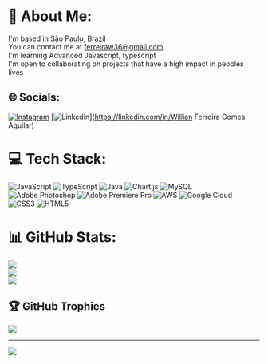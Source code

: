 # 💫 About Me:
I'm based in São Paulo, Brazil<br>You can contact me at ferreiraw36@gmail.com<br>I'm learning Advanced Javascript, typescript<br>I'm open to collaborating on projects that have a high impact in peoples lives<br>


## 🌐 Socials:
[![Instagram](https://img.shields.io/badge/Instagram-%23E4405F.svg?logo=Instagram&logoColor=white)](https://instagram.com/w.i.l.l.i.4.n) [![LinkedIn](https://img.shields.io/badge/LinkedIn-%230077B5.svg?logo=linkedin&logoColor=white)](https://linkedin.com/in/Willian Ferreira Gomes Aguilar) 

# 💻 Tech Stack:
![JavaScript](https://img.shields.io/badge/javascript-%23323330.svg?style=for-the-badge&logo=javascript&logoColor=%23F7DF1E) ![TypeScript](https://img.shields.io/badge/typescript-%23007ACC.svg?style=for-the-badge&logo=typescript&logoColor=white) ![Java](https://img.shields.io/badge/java-%23ED8B00.svg?style=for-the-badge&logo=java&logoColor=white) ![Chart.js](https://img.shields.io/badge/chart.js-F5788D.svg?style=for-the-badge&logo=chart.js&logoColor=white) ![MySQL](https://img.shields.io/badge/mysql-%2300f.svg?style=for-the-badge&logo=mysql&logoColor=white) ![Adobe Photoshop](https://img.shields.io/badge/adobephotoshop-%2331A8FF.svg?style=for-the-badge&logo=adobephotoshop&logoColor=white) ![Adobe Premiere Pro](https://img.shields.io/badge/Adobe%20Premiere%20Pro-9999FF.svg?style=for-the-badge&logo=Adobe%20Premiere%20Pro&logoColor=white) ![AWS](https://img.shields.io/badge/AWS-%23FF9900.svg?style=for-the-badge&logo=amazon-aws&logoColor=white) ![Google Cloud](https://img.shields.io/badge/Google%20Cloud-%234285F4.svg?style=for-the-badge&logo=google-cloud&logoColor=white) ![CSS3](https://img.shields.io/badge/css3-%231572B6.svg?style=for-the-badge&logo=css3&logoColor=white) ![HTML5](https://img.shields.io/badge/html5-%23E34F26.svg?style=for-the-badge&logo=html5&logoColor=white)
# 📊 GitHub Stats:
![](https://github-readme-stats.vercel.app/api?username=zReBolTz&theme=dark&hide_border=false&include_all_commits=false&count_private=false)<br/>
![](https://github-readme-streak-stats.herokuapp.com/?user=zReBolTz&theme=dark&hide_border=false)<br/>
![](https://github-readme-stats.vercel.app/api/top-langs/?username=zReBolTz&theme=dark&hide_border=false&include_all_commits=false&count_private=false&layout=compact)

## 🏆 GitHub Trophies
![](https://github-profile-trophy.vercel.app/?username=zReBolTz&theme=radical&no-frame=false&no-bg=true&margin-w=4)

---
[![](https://visitcount.itsvg.in/api?id=zReBolTz&icon=0&color=0)](https://visitcount.itsvg.in)

<!-- Proudly created with GPRM ( https://gprm.itsvg.in ) -->
